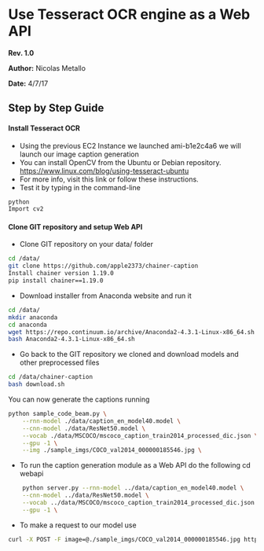 # Use Tesseract OCR engine as a Web API

**Rev. 1.0**

**Author:** Nicolas Metallo

**Date:** 4/7/17

## Step by Step Guide
#### Install Tesseract OCR
- Using the previous EC2 Instance we launched ami-b1e2c4a6 we will launch our image caption generation
- You can install OpenCV from the Ubuntu or Debian repository. 
https://www.linux.com/blog/using-tesseract-ubuntu
- For more info, visit this link or follow these instructions.
- Test it by typing in the command-line
```sh
python
Import cv2
```
#### Clone GIT repository and setup Web API
- Clone GIT repository on your data/ folder
```sh
cd /data/
git clone https://github.com/apple2373/chainer-caption
Install chainer version 1.19.0
pip install chainer==1.19.0
```
- Download installer from Anaconda website and run it
```sh
cd /data/
mkdir anaconda
cd anaconda
wget https://repo.continuum.io/archive/Anaconda2-4.3.1-Linux-x86_64.sh
bash Anaconda2-4.3.1-Linux-x86_64.sh 
```
- Go back to the GIT repository we cloned and download models and other preprocessed files
```sh
cd /data/chainer-caption
bash download.sh
```
You can now generate the captions running
```sh
python sample_code_beam.py \
	--rnn-model ./data/caption_en_model40.model \
	--cnn-model ./data/ResNet50.model \
	--vocab ./data/MSCOCO/mscoco_caption_train2014_processed_dic.json \
	--gpu -1 \
	--img ./sample_imgs/COCO_val2014_000000185546.jpg \
```
- To run the caption generation module as a Web API do the following
cd webapi
```sh
	python server.py --rnn-model ../data/caption_en_model40.model \
	--cnn-model ../data/ResNet50.model \
	--vocab ../data/MSCOCO/mscoco_caption_train2014_processed_dic.json \
	--gpu -1 \
```
- To make a request to our model use
```sh
curl -X POST -F image=@./sample_imgs/COCO_val2014_000000185546.jpg http://localhost:8090/predict
```


